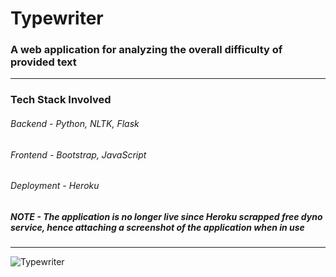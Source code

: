 # Typewriter
### A web application for analyzing the overall difficulty of provided text
---
### Tech Stack Involved
###### Backend - Python, NLTK, Flask
###### Frontend - Bootstrap, JavaScript
###### Deployment - Heroku

##### NOTE - The application is no longer live since Heroku scrapped free dyno service, hence attaching a screenshot of the application when in use
---
![Typewriter](https://user-images.githubusercontent.com/35666666/115068354-c8f8b380-9f0f-11eb-87d6-5941f9020bd1.PNG)
